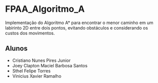 # FPAA_Algoritmo_A
Implementação do Algoritmo A* para encontrar o menor caminho em um labirinto 2D entre dois pontos, evitando obstáculos e considerando os custos dos movimentos. 

## Alunos
* Cristiano Nunes Pires Junior
* Joey Clapton Maciel Barbosa Santos
* Sthel Felipe Torres
* Vinicius Xavier Ramalho

